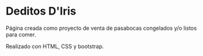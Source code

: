 <h1>Deditos D'Iris</h1>

Página creada como proyecto de venta de pasabocas congelados y/o listos para comer.

Realizado con HTML, CSS y bootstrap.
